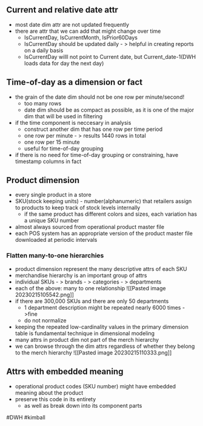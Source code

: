 ## Current and relative date attr
- most date dim attr are not updated frequently
- there are attr that we can add that might change over time
	- IsCurrentDay, IsCurrentMonth, IsPrior60Days
	- IsCurrentDay should be updated daily - > helpful in creating reports on a daily basis
	- IsCurrentDay willl not point to Current date, but Current_date-1(DWH loads data for day the next day)

## Time-of-day as a dimension or fact
- the grain of the date dim should not be one row per minute/second!
	- too many rows
	- date dim should be as compact as possible, as it is one of the major dim that will be used in filtering
- if the time component is neccesary in analysis
	- construct another dim that has one row per time period
	- one row per minute - > results 1440 rows in total
	- one row per 15 minute
	- useful for time-of-day grouping
- if there is no need for time-of-day grouping or constraining, have timestamp columns in fact

## Product dimension
- every single product in a store
- SKU(stock keeping units) - number(alphanumeric) that retailers assign to products to keep track of stock levels internally
	- if the same product has different colors and sizes, each variation has a unique SKU number
- almost always sourced from operational product master file
- each POS system has an appropriate version of the product master file downloaded at periodic intervals
### Flatten many-to-one hierarchies
- product dimension represent the many descriptive attrs of each SKU
- merchandise hierarchy is an important group of attrs
- individual SKUs - > brands - > categories - > departments
- each of the above: many to one relationship
![[Pasted image 20230215105542.png]]
- if there are 300,000 SKUs and there are only 50 departments  
	- 1 department description might be repeated nearly 6000 times - >fine
	- do not normalize
- keeping the repeated low-cardinality values in the primary dimension table is fundamental technique in dimensional modeling
- many attrs in product dim not part of the merch hierarchy
- we can browse through the dim attrs regardless of whether they belong to the merch hierarchy
![[Pasted image 20230215110333.png]]

## Attrs with embedded meaning
- operational product codes (SKU number) might have embedded meaning about the product
- preserve this code in its entirety
	- as well as break down into its component parts

#DWH #kimball 
